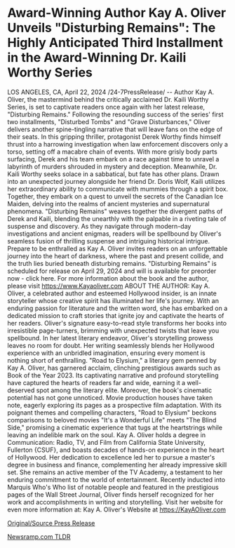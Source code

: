 # Award-Winning Author Kay A. Oliver Unveils "Disturbing Remains": The Highly Anticipated Third Installment in the Award-Winning Dr. Kaili Worthy Series

LOS ANGELES, CA, April 22, 2024 /24-7PressRelease/ -- Author Kay A. Oliver, the mastermind behind the critically acclaimed Dr. Kaili Worthy Series, is set to captivate readers once again with her latest release, "Disturbing Remains." Following the resounding success of the series' first two installments, "Disturbed Tombs" and "Grave Disturbances," Oliver delivers another spine-tingling narrative that will leave fans on the edge of their seats.  In this gripping thriller, protagonist Derek Worthy finds himself thrust into a harrowing investigation when law enforcement discovers only a torso, setting off a macabre chain of events. With more grisly body parts surfacing, Derek and his team embark on a race against time to unravel a labyrinth of murders shrouded in mystery and deception.  Meanwhile, Dr. Kaili Worthy seeks solace in a sabbatical, but fate has other plans. Drawn into an unexpected journey alongside her friend Dr. Doris Wolf, Kaili utilizes her extraordinary ability to communicate with mummies through a spirit box. Together, they embark on a quest to unveil the secrets of the Canadian Ice Maiden, delving into the realms of ancient mysteries and supernatural phenomena.  "Disturbing Remains" weaves together the divergent paths of Derek and Kaili, blending the unearthly with the palpable in a riveting tale of suspense and discovery. As they navigate through modern-day investigations and ancient enigmas, readers will be spellbound by Oliver's seamless fusion of thrilling suspense and intriguing historical intrigue.  Prepare to be enthralled as Kay A. Oliver invites readers on an unforgettable journey into the heart of darkness, where the past and present collide, and the truth lies buried beneath disturbing remains.  "Disturbing Remains" is scheduled for release on April 29, 2024 and will is available for preorder now - click here. For more information about the book and the author, please visit https://www.Kayaoliver.com  ABOUT THE AUTHOR:  Kay A. Oliver, a celebrated author and esteemed Hollywood insider, is an innate storyteller whose creative spirit has illuminated her life's journey. With an enduring passion for literature and the written word, she has embarked on a dedicated mission to craft stories that ignite joy and captivate the hearts of her readers. Oliver's signature easy-to-read style transforms her books into irresistible page-turners, brimming with unexpected twists that leave you spellbound. In her latest literary endeavor, Oliver's storytelling prowess leaves no room for doubt. Her writing seamlessly blends her Hollywood experience with an unbridled imagination, ensuring every moment is nothing short of enthralling.  "Road to Elysium," a literary gem penned by Kay A. Oliver, has garnered acclaim, clinching prestigious awards such as Book of the Year 2023. Its captivating narrative and profound storytelling have captured the hearts of readers far and wide, earning it a well-deserved spot among the literary elite.  Moreover, the book's cinematic potential has not gone unnoticed. Movie production houses have taken note, eagerly exploring its pages as a prospective film adaptation. With its poignant themes and compelling characters, "Road to Elysium" beckons comparisons to beloved movies "It's a Wonderful Life" meets "The Blind Side," promising a cinematic experience that tugs at the heartstrings while leaving an indelible mark on the soul.  Kay A. Oliver holds a degree in Communication: Radio, TV, and Film from California State University, Fullerton {CSUF}, and boasts decades of hands-on experience in the heart of Hollywood. Her dedication to excellence led her to pursue a master's degree in business and finance, complementing her already impressive skill set. She remains an active member of the TV Academy, a testament to her enduring commitment to the world of entertainment. Recently inducted into Marquis Who's Who list of notable people and featured in the prestigious pages of the Wall Street Journal, Oliver finds herself recognized for her work and accomplishments in writing and storytelling.  Visit her website for even more information at: Kay A. Oliver's Website at https://KayAOliver.com 

[Original/Source Press Release](https://www.24-7pressrelease.com/press-release/510237/award-winning-author-kay-a-oliver-unveils-disturbing-remains-the-highly-anticipated-third-installment-in-the-award-winning-dr-kaili-worthy-series) 

[Newsramp.com TLDR](https://newsramp.com/None) 